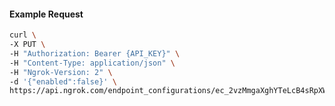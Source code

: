 <!-- Code generated for API Clients. DO NOT EDIT. -->
#### Example Request
```bash
curl \
-X PUT \
-H "Authorization: Bearer {API_KEY}" \
-H "Content-Type: application/json" \
-H "Ngrok-Version: 2" \
-d '{"enabled":false}' \
https://api.ngrok.com/endpoint_configurations/ec_2vzMmgaXghYTeLcB4sRpXWUSAnx/compression
